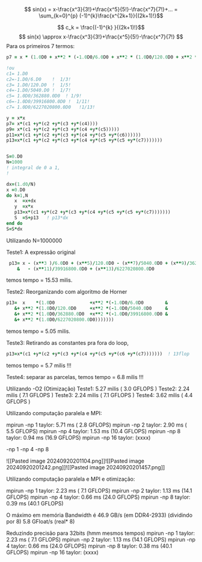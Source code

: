 
$$
sin(x) = x-\frac{x^3}{3!}+\frac{x^5}{5!}-\frac{x^7}{7!}+...
       = \sum_{k=0}^{p} (-1)^{k}\frac{x^{2k+1}}{(2k+1)!}$$

$$
c_k =  \frac{(-1)^{k} }{(2k+1)!}$$
$$
sin(x) \approx x-\frac{x^3}{3!}+\frac{x^5}{5!}-\frac{x^7}{7!}
$$
Para os primeiros 7 termos:
```fortran
p7 = x * (1.0D0 + x**2 * (-1.0D0/6.0D0 + x**2 * (1.0D0/120.0D0 + x**2 * (-1.0D0/5040.0D0))))

!ou
c1= 1.D0
c2=-1.D0/6.D0    !  1/3!
c3= 1.D0/120.D0  !  1/5!
c4=-1.D0/5040.D0 !  1/7!
c5= 1.0D0/362880.0D0  ! 1/9!
c6=-1.0D0/39916800.0D0 !  1/11!
c7= 1.0D0/6227020800.0D0   !1/13!

y = x*x
p7= x*(c1 +y*(c2 +y*(c3 +y*(c4))))
p9= x*(c1 +y*(c2 +y*(c3 +y*(c4 +y*(c5)))))
p11=x*(c1 +y*(c2 +y*(c3 +y*(c4 +y*(c5 +y*(c6))))))
p13=x*(c1 +y*(c2 +y*(c3 +y*(c4 +y*(c5 +y*(c5 +y*(c7)))))))


S=0.D0
N=1000
! integral de 0 a 1,
! 

dx=(1.d0/N)
x =0.D0
do k=1,N
   x  =x+dx 
   y  =x*x
   p13=x*(c1 +y*(c2 +y*(c3 +y*(c4 +y*(c5 +y*(c5 +y*(c7)))))))
   S  =S+p13   ! p13*dx
end do
S=S*dx

```


Utilizando N=1000000

Teste1: A expressão original
```fortran
 p13= x - (x**3 )/6.0D0 + (x**5)/120.0D0 - (x**7)/5040.0D0 + (x**9)/362880.0D0 &
    &   - (x**11)/39916800.0D0 + (x**13)/6227020800.0D0
```
temos tempo = 15.53 milis.

Teste2: Reorganizando com algoritmo de Horner
```fortran
p13=  x    *(1.0D0             +x**2 *(-1.0D0/6.0D0        &
   &+ x**2 *(1.0D0/120.0D0     +x**2 *(-1.0D0/5040.0D0     &
   &+ x**2 *(1.0D0/362880.0D0  +x**2 *(-1.0D0/39916800.0D0 &
   &+ x**2 *(1.0D0/6227020800.0D0)))))))
```
temos tempo = 5.05 milis.

Teste3: Retirando as constantes pra fora do loop,
```fortran
p13=x*(c1 +y*(c2 +y*(c3 +y*(c4 +y*(c5 +y*(c6 +y*(c7)))))))  ! 13flop
```
temos tempo = 5.7 milis !!!

Teste4: separar as parcelas,
temos tempo = 6.8 milis !!!


Utilizando -O2 (Otimização)
Teste1: 5.27 milis   ( 3.0 GFLOPS )
Teste2: 2.24 milis   ( 7.1 GFLOPS )
Teste3: 2.24 milis   ( 7.1 GFLOPS )
Teste4: 3.62 milis   ( 4.4 GFLOPS )


Utilizando computação paralela e MPI:

mpirun -np  1 taylor:       5.71 ms ( 2.8 GFLOPS)
mpirun -np  2 taylor:       2.90 ms ( 5.5 GFLOPS)
mpirun -np  4 taylor:       1.53 ms (10.4 GFLOPS)
mpirun -np  8 taylor:       0.94 ms (16.9 GFLOPS)
mpirun -np 16 taylor:       (xxxx)

-np 1                    -np 4                 -np 8

![[Pasted image 20240920201104.png]]![[Pasted image 20240920201242.png]]![[Pasted image 20240920201457.png]]


Utilizando computação paralela e MPI e otimização:

mpirun -np  1 taylor:       2.23 ms ( 7.1 GFLOPS)
mpirun -np  2 taylor:       1.13 ms (14.1 GFLOPS)
mpirun -np  4 taylor:       0.66 ms (24.0 GFLOPS)
mpirun -np  8 taylor:       0.39 ms (40.1 GFLOPS)


O máximo em memória Bandwidth é 46.9 GB/s (em DDR4-2933)
(dividindo por 8)                5.8 GFloat/s (real* 8)

Reduzindo precisão para 32bits (hmm mesmos tempos)
mpirun -np  1 taylor:       2.23 ms ( 7.1 GFLOPS)
mpirun -np  2 taylor:       1.13 ms (14.1 GFLOPS)
mpirun -np  4 taylor:       0.66 ms (24.0 GFLOPS)
mpirun -np  8 taylor:       0.38 ms (40.1 GFLOPS)
mpirun -np 16 taylor:       (xxxx)




